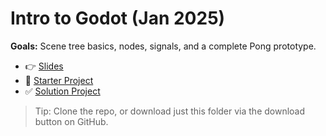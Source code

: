 # Intro to Godot (Jan 2025)

**Goals:** Scene tree basics, nodes, signals, and a complete Pong prototype.

- 👉 [Slides](../../workshops/2025-01-intro-to-godot/slides/)
- 🧰 [Starter Project](../../workshops/2025-01-intro-to-godot/starter/)
- ✅ [Solution Project](../../workshops/2025-01-intro-to-godot/solutions/)

> Tip: Clone the repo, or download just this folder via the download button on GitHub.
